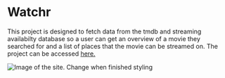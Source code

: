 # Watchr
This project is designed to fetch data from the tmdb and streaming availabilty database so a user can get an overview of a movie they searched for and a list of places that the movie can be streamed on. The project can be accessed [here.](https://emthedm.github.io/Pod2-Project-1/)

![Image of the site. Change when finished styling]()
